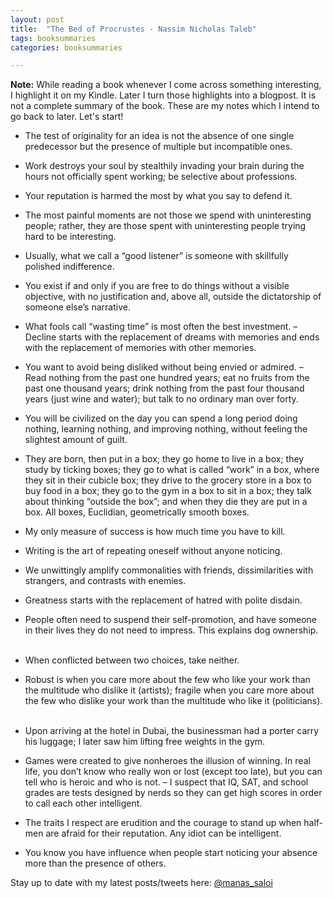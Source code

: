 ```yaml
---
layout: post
title:  "The Bed of Procrustes - Nassim Nicholas Taleb"
tags: booksummaries
categories: booksummaries

---
```

**Note:** While reading a book whenever I come across something interesting, I highlight it on my Kindle. Later I turn those highlights into a blogpost. It is not a complete summary of the book. These are my notes which I intend to go back to later. Let's start!

- The test of originality for an idea is not the absence of one single predecessor but the presence of multiple but incompatible ones.

- Work destroys your soul by stealthily invading your brain during the hours not officially spent working; be selective about professions.

- Your reputation is harmed the most by what you say to defend it.

- The most painful moments are not those we spend with uninteresting people; rather, they are those spent with uninteresting people trying hard to be interesting.

- Usually, what we call a “good listener” is someone with skillfully polished indifference.

- You exist if and only if you are free to do things without a visible objective, with no justification and, above all, outside the dictatorship of someone else’s narrative.

- What fools call “wasting time” is most often the best investment. – Decline starts with the replacement of dreams with memories and ends with the replacement of memories with other memories.
 
- You want to avoid being disliked without being envied or admired. – Read nothing from the past one hundred years; eat no fruits from the past one thousand years; drink nothing from the past four thousand years (just wine and water); but talk to no ordinary man over forty.

- You will be civilized on the day you can spend a long period doing nothing, learning nothing, and improving nothing, without feeling the slightest amount of guilt.

- They are born, then put in a box; they go home to live in a box; they study by ticking boxes; they go to what is called “work” in a box, where they sit in their cubicle box; they drive to the grocery store in a box to buy food in a box; they go to the gym in a box to sit in a box; they talk about thinking “outside the box”; and when they die they are put in a box. All boxes, Euclidian, geometrically smooth boxes.

- My only measure of success is how much time you have to kill.
 
- Writing is the art of repeating oneself without anyone noticing.
 
- We unwittingly amplify commonalities with friends, dissimilarities with strangers, and contrasts with enemies.

- Greatness starts with the replacement of hatred with polite disdain.
  
- People often need to suspend their self-promotion, and have someone in their lives they do not need to impress. This explains dog ownership.
  
- When conflicted between two choices, take neither.
  
- Robust is when you care more about the few who like your work than the multitude who dislike it (artists); fragile when you care more about the few who dislike your work than the multitude who like it (politicians).
  
- Upon arriving at the hotel in Dubai, the businessman had a porter carry his luggage; I later saw him lifting free weights in the gym.
  
- Games were created to give nonheroes the illusion of winning. In real life, you don’t know who really won or lost (except too late), but you can tell who is heroic and who is not. – I suspect that IQ, SAT, and school grades are tests designed by nerds so they can get high scores in order to call each other intelligent.

- The traits I respect are erudition and the courage to stand up when half-men are afraid for their reputation. Any idiot can be intelligent.
 
- You know you have influence when people start noticing your absence more than the presence of others.

Stay up to date with my latest posts/tweets here: [@manas_saloi](http://twitter.com/manas_saloi)
